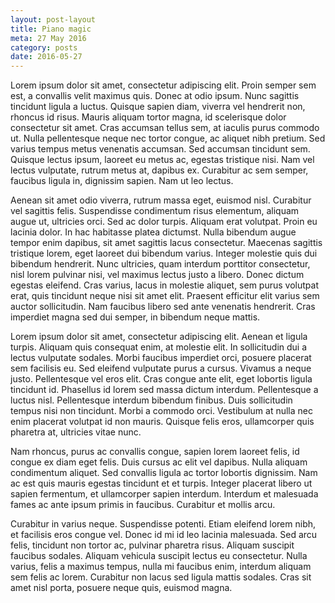 ```yaml
---
layout: post-layout
title: Piano magic
meta: 27 May 2016
category: posts
date: 2016-05-27
---
```






<p>
	Lorem ipsum dolor sit amet, consectetur adipiscing elit. Proin semper sem est, a convallis velit maximus quis. Donec at odio ipsum. Nunc sagittis tincidunt ligula a luctus. Quisque sapien diam, viverra vel hendrerit non, rhoncus id risus. Mauris aliquam tortor magna, id scelerisque dolor consectetur sit amet. Cras accumsan tellus sem, at iaculis purus commodo ut. Nulla pellentesque neque nec tortor congue, ac aliquet nibh pretium. Sed varius tempus metus venenatis accumsan. Sed accumsan tincidunt sem. Quisque lectus ipsum, laoreet eu metus ac, egestas tristique nisi. Nam vel lectus vulputate, rutrum metus at, dapibus ex. Curabitur ac sem semper, faucibus ligula in, dignissim sapien. Nam ut leo lectus.</p>
<p>
Aenean sit amet odio viverra, rutrum massa eget, euismod nisl. Curabitur vel sagittis felis. Suspendisse condimentum risus elementum, aliquam augue ut, ultricies orci. Sed ac dolor turpis. Aliquam erat volutpat. Proin eu lacinia dolor. In hac habitasse platea dictumst. Nulla bibendum augue tempor enim dapibus, sit amet sagittis lacus consectetur. Maecenas sagittis tristique lorem, eget laoreet dui bibendum varius. Integer molestie quis dui bibendum hendrerit. Nunc ultricies, quam interdum porttitor consectetur, nisl lorem pulvinar nisi, vel maximus lectus justo a libero. Donec dictum egestas eleifend. Cras varius, lacus in molestie aliquet, sem purus volutpat erat, quis tincidunt neque nisi sit amet elit. Praesent efficitur elit varius sem auctor sollicitudin. Nam faucibus libero sed ante venenatis hendrerit. Cras imperdiet magna sed dui semper, in bibendum neque mattis.
</p>
<p>
Lorem ipsum dolor sit amet, consectetur adipiscing elit. Aenean et ligula turpis. Aliquam quis consequat enim, at molestie elit. In sollicitudin dui a lectus vulputate sodales. Morbi faucibus imperdiet orci, posuere placerat sem facilisis eu. Sed eleifend vulputate purus a cursus. Vivamus a neque justo. Pellentesque vel eros elit. Cras congue ante elit, eget lobortis ligula tincidunt id. Phasellus id lorem sed massa dictum interdum. Pellentesque a luctus nisl. Pellentesque interdum bibendum finibus. Duis sollicitudin tempus nisi non tincidunt. Morbi a commodo orci. Vestibulum at nulla nec enim placerat volutpat id non mauris. Quisque felis eros, ullamcorper quis pharetra at, ultricies vitae nunc.
</p>
<p>
Nam rhoncus, purus ac convallis congue, sapien lorem laoreet felis, id congue ex diam eget felis. Duis cursus ac elit vel dapibus. Nulla aliquam condimentum aliquet. Sed convallis ligula ac tortor lobortis dignissim. Nam ac est quis mauris egestas tincidunt et et turpis. Integer placerat libero ut sapien fermentum, et ullamcorper sapien interdum. Interdum et malesuada fames ac ante ipsum primis in faucibus. Curabitur et mollis arcu.
</p>
<p>
Curabitur in varius neque. Suspendisse potenti. Etiam eleifend lorem nibh, et facilisis eros congue vel. Donec id mi id leo lacinia malesuada. Sed arcu felis, tincidunt non tortor ac, pulvinar pharetra risus. Aliquam suscipit faucibus sodales. Aliquam vehicula suscipit lectus eu consectetur. Nulla varius, felis a maximus tempus, nulla mi faucibus enim, interdum aliquam sem felis ac lorem. Curabitur non lacus sed ligula mattis sodales. Cras sit amet nisl porta, posuere neque quis, euismod magna.
</p>